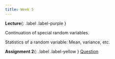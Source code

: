 ```yaml
---
title: Week 5
---
```


 **Lecture**{: .label .label-purple }

Continuation of special random variables.

Statistics of a random variable: Mean, variance, etc.

  **Assignment 2**{: .label .label-yellow } [Question](../assets/lectures/Q2.pdf)

